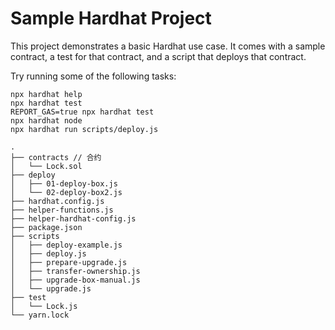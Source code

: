 # Sample Hardhat Project

This project demonstrates a basic Hardhat use case. It comes with a sample contract, a test for that contract, and a script that deploys that contract.

Try running some of the following tasks:

```shell
npx hardhat help
npx hardhat test
REPORT_GAS=true npx hardhat test
npx hardhat node
npx hardhat run scripts/deploy.js
```
```
.
├── contracts // 合约
│   └── Lock.sol
├── deploy
│   ├── 01-deploy-box.js
│   └── 02-deploy-box2.js
├── hardhat.config.js
├── helper-functions.js
├── helper-hardhat-config.js
├── package.json
├── scripts
│   ├── deploy-example.js
│   ├── deploy.js
│   ├── prepare-upgrade.js
│   ├── transfer-ownership.js
│   ├── upgrade-box-manual.js
│   └── upgrade.js
├── test
│   └── Lock.js
└── yarn.lock

```